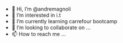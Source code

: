 - 👋 Hi, I’m @andremagnoli
- 👀 I’m interested in i.t
- 🌱 I’m currently learning carrefour bootcamp
- 💞️ I’m looking to collaborate on ...
- 📫 How to reach me ...

<!---
andremagnoli/andremagnoli is a ✨ special ✨ repository because its `README.md` (this file) appears on your GitHub profile.
You can click the Preview link to take a look at your changes.
--->
